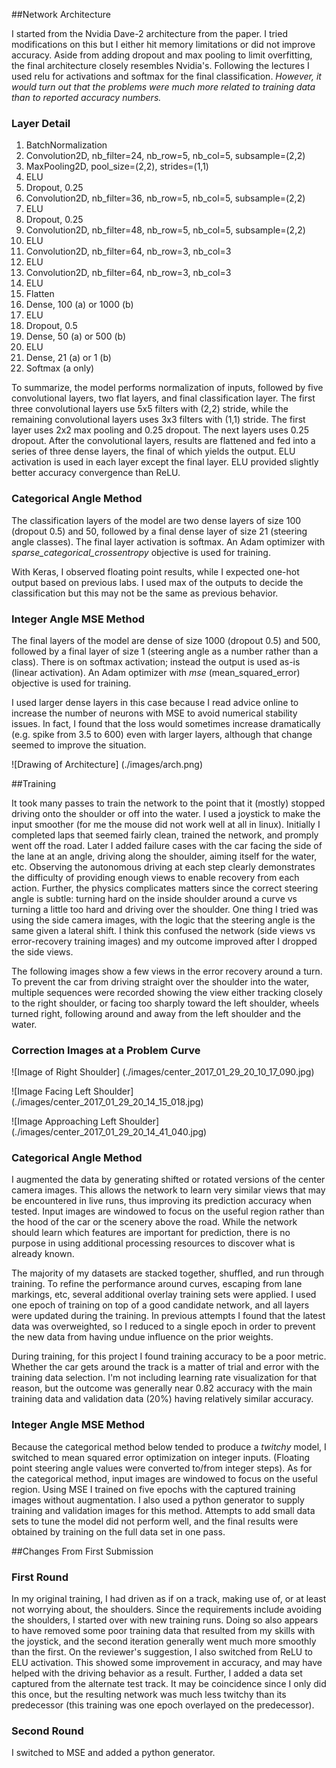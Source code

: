 ##Network Architecture

I started from the Nvidia Dave-2 architecture from the paper.  I tried modifications on this but I either hit memory limitations or did not improve accuracy.  Aside from adding dropout and max pooling to limit overfitting, the final architecture closely resembles Nvidia's.  Following the lectures I used relu for activations and softmax for the final classification.  _However, it would turn out that the problems were much more related to training data than to reported accuracy numbers._

### Layer Detail

1. BatchNormalization
2. Convolution2D, nb_filter=24, nb_row=5, nb_col=5, subsample=(2,2)
3. MaxPooling2D, pool_size=(2,2), strides=(1,1)
4. ELU
5. Dropout, 0.25
6. Convolution2D, nb_filter=36, nb_row=5, nb_col=5, subsample=(2,2)
7. ELU
8. Dropout, 0.25
9. Convolution2D, nb_filter=48, nb_row=5, nb_col=5, subsample=(2,2)
10. ELU
11. Convolution2D, nb_filter=64, nb_row=3, nb_col=3
12. ELU
13. Convolution2D, nb_filter=64, nb_row=3, nb_col=3
14. ELU
15. Flatten
16. Dense, 100 (a) or 1000 (b)
17. ELU
18. Dropout, 0.5
19. Dense, 50 (a) or 500 (b)
20. ELU
21. Dense, 21 (a) or 1 (b)
22. Softmax (a only)


To summarize, the model performs normalization of inputs, followed by five convolutional layers, two flat layers, and final classification layer.  The first three convolutional layers use 5x5 filters with (2,2) stride, while the remaining convolutional layers uses 3x3 filters with (1,1) stride.  The first layer uses 2x2 max pooling and 0.25 dropout.  The next layers uses 0.25 dropout.  After the convolutional layers, results are flattened and fed into a series of three dense layers, the final of which yields the output.  ELU activation is used in each layer except the final layer.  ELU provided slightly better accuracy convergence than ReLU.

### Categorical Angle Method

The classification layers of the model are two dense layers of size 100 (dropout 0.5) and 50, followed by a final dense layer of size 21 (steering angle classes).  The final layer activation is softmax.  An Adam optimizer with _sparse_categorical_crossentropy_ objective is used for training.

With Keras, I observed floating point results, while I expected one-hot output based on previous labs.  I used max of the outputs to decide the classification but this may not be the same as previous behavior.

### Integer Angle MSE Method

The final layers of the model are dense of size 1000 (dropout 0.5) and 500, followed by a final layer of size 1 (steering angle as a number rather than a class).  There is on softmax activation; instead the output is used as-is (linear activation).  An Adam optimizer with _mse_ (mean_squared_error) objective is used for training.

I used larger dense layers in this case because I read advice online to increase the number of neurons with MSE to avoid numerical stability issues.  In fact, I found that the loss would sometimes increase dramatically (e.g. spike from 3.5 to 600) even with larger layers, although that change seemed to improve the situation.

![Drawing of Architecture]
(./images/arch.png)

##Training

It took many passes to train the network to the point that it (mostly) stopped driving onto the shoulder or off into the water.  I used a joystick to make the input smoother (for me the mouse did not work well at all in linux).  Initially I completed laps that seemed fairly clean, trained the network, and promply went off the road.  Later I added failure cases with the car facing the side of the lane at an angle, driving along the shoulder, aiming itself for the water, etc.  Observing the autonomous driving at each step clearly demonstrates the difficulty of providing enough views to enable recovery from each action.  Further, the physics complicates matters since the correct steering angle is subtle:  turning hard on the inside shoulder around a curve vs turning a little too hard and driving over the shoulder.  One thing I tried was using the side camera images, with the logic that the steering angle is the same given a lateral shift.  I think this confused the network (side views vs error-recovery training images) and my outcome improved after I dropped the side views.

The following images show a few views in the error recovery around a turn.  To prevent the car from driving straight over the shoulder into the water, multiple sequences were recorded showing the view either tracking closely to the right shoulder, or facing too sharply toward the left shoulder, wheels turned right, following around and away from the left shoulder and the water.

### Correction Images at a Problem Curve

![Image of Right Shoulder]
(./images/center_2017_01_29_20_10_17_090.jpg)

![Image Facing Left Shoulder]
(./images/center_2017_01_29_20_14_15_018.jpg)

![Image Approaching Left Shoulder]
(./images/center_2017_01_29_20_14_41_040.jpg)

### Categorical Angle Method

I augmented the data by generating shifted or rotated versions of the center camera images.  This allows the network to learn very similar views that may be encountered in live runs, thus improving its prediction accuracy when tested.  Input images are windowed to focus on the useful region rather than the hood of the car or the scenery above the road.  While the network should learn which features are important for prediction, there is no purpose in using additional processing resources to discover what is already known.

The majority of my datasets are stacked together, shuffled, and run through training.  To refine the performance around curves, escaping from lane markings, etc, several additional overlay training sets were applied.  I used one epoch of training on top of a good candidate network, and all layers were updated during the training.  In previous attempts I found that the latest data was overweighted, so I reduced to a single epoch in order to prevent the new data from having undue influence on the prior weights.

During training, for this project I found training accuracy to be a poor metric.  Whether the car gets around the track is a matter of trial and error with the training data selection.  I'm not including learning rate visualization for that reason, but the outcome was generally near 0.82 accuracy with the main training data and validation data (20%) having relatively similar accuracy.

### Integer Angle MSE Method

Because the categorical method below tended to produce a _twitchy_ model, I switched to mean squared error optimization on integer inputs.  (Floating point steering angle values were converted to/from integer steps).  As for the categorical method, input images are windowed to focus on the useful region.  Using MSE I trained on five epochs with the captured training images without augmentation.  I also used a python generator to supply training and validation images for this method.  Attempts to add small data sets to tune the model did not perform well, and the final results were obtained by training on the full data set in one pass.

##Changes From First Submission

### First Round

In my original training, I had driven as if on a track, making use of, or at least not worrying about, the shoulders.  Since the requirements include avoiding the shoulders, I started over with new training runs.  Doing so also appears to have removed some poor training data that resulted from my skills with the joystick, and the second iteration generally went much more smoothly than the first.  On the reviewer's suggestion, I also switched from ReLU to ELU activation.  This showed some improvement in accuracy, and may have helped with the driving behavior as a result.  Further, I added a data set captured from the alternate test track.  It may be coincidence since I only did this once, but the resulting network was much less twitchy than its predecessor (this training was one epoch overlayed on the predecessor).

### Second Round

I switched to MSE and added a python generator.